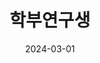 ---
title: "학부연구생"
summary: "LLM 분산 추론/오프로딩 · 데이터 파이프라인"
date: 2024-03-01
external_link: "/experience/"         # 카드 클릭 시 경험 페이지로
featured:
  image: "/uploads/experience/lab.jpg" # 선택
---